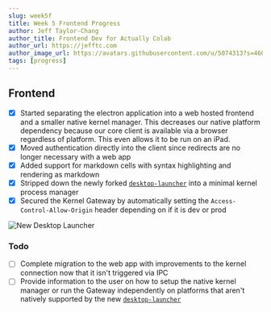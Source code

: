 ```yaml
---
slug: week5f
title: Week 5 Frontend Progress
author: Jeff Taylor-Chang
author_title: Frontend Dev for Actually Colab
author_url: https://jefftc.com
author_image_url: https://avatars.githubusercontent.com/u/5074313?s=460&u=9dc3384482173ab6e158978936d42b440155007e&v=4
tags: [progress]
---
```


## Frontend

- [x] Started separating the electron application into a web hosted frontend and a smaller native kernel manager. This decreases our native platform dependency because our core client is available via a browser regardless of platform. This even allows it to be run on an iPad.
- [x] Moved authentication directly into the client since redirects are no longer necessary with a web app
- [x] Added support for markdown cells with syntax highlighting and rendering as markdown
- [x] Stripped down the newly forked [`desktop-launcher`](https://github.com/actually-colab/desktop-launcher) into a minimal kernel process manager
- [x] Secured the Kernel Gateway by automatically setting the `Access-Control-Allow-Origin` header depending on if it is dev or prod

![New Desktop Launcher](https://user-images.githubusercontent.com/5074313/109318637-0304dd80-781c-11eb-9513-fdd2c0dc3efc.png)

### Todo

- [ ] Complete migration to the web app with improvements to the kernel connection now that it isn't triggered via IPC
- [ ] Provide information to the user on how to setup the native kernel manager or run the Gateway independently on platforms that aren't natively supported by the new [`desktop-launcher`](https://github.com/actually-colab/desktop-launcher)
